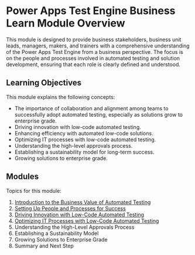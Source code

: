 # Power Apps Test Engine Business Learn Module Overview

This module is designed to provide business stakeholders, business unit leads, managers, makers, and trainers with a comprehensive understanding of the Power Apps Test Engine from a business perspective. The focus is on the people and processes involved in automated testing and solution development, ensuring that each role is clearly defined and understood.

## Learning Objectives
This module explains the following concepts:

- The importance of collaboration and alignment among teams to successfully adopt automated testing, especially as solutions grow to enterprise grade.
- Driving innovation with low-code automated testing.
- Enhancing efficiency with automated low-code solutions.
- Optimizing IT processes with low-code automated testing.
- Understanding the high-level approvals process.
- Establishing a sustainability model for long-term success.
- Growing solutions to enterprise grade.

## Modules

Topics for this module:

1. [Introduction to the Business Value of Automated Testing](/powerfuldev-testing/learning/business-path/01-introduction-to-the-business-value-of-automated-testing.md)
2. [Setting Up People and Processes for Success](/powerfuldev-testing/learning/business-path/02-setting-up-people-and-processes-for-success.md)
3. [Driving Innovation with Low-Code Automated Testing](/powerfuldev-testing/learning/business-path/03-driving-innovation-with-low-code-automated-testing.md)
4. [Optimizing IT Processes with Low-Code Automated Testing](/powerfuldev-testing/learning/business-path/04-optimizing-it-processes.md)
5. Understanding the High-Level Approvals Process
6. Establishing a Sustainability Model
7. Growing Solutions to Enterprise Grade
8. Summary and Next Step
